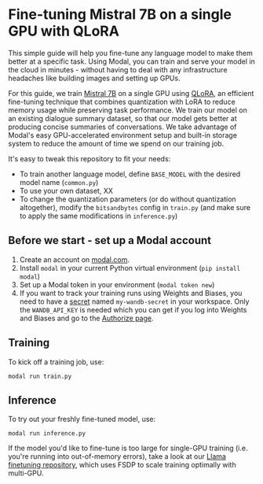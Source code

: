 # Fine-tuning Mistral 7B on a single GPU with QLoRA

This simple guide will help you fine-tune any language model to make them better at a specific task. Using Modal, you can train and serve your model in the cloud in minutes - without having to deal with any infrastructure headaches like building images and setting up GPUs.

For this guide, we train [Mistral 7B](https://huggingface.co/mistralai/Mistral-7B-v0.1) on a single GPU using [QLoRA](https://github.com/artidoro/qlora), an efficient fine-tuning technique that combines quantization with LoRA to reduce memory usage while preserving task performance. We train our model on an existing dialogue summary dataset, so that our model gets better at producing concise summaries of conversations. We take advantage of Modal's easy GPU-accelerated environment setup and built-in storage system to reduce the amount of time we spend on our training job.

It's easy to tweak this repository to fit your needs: 
- To train another language model, define `BASE_MODEL` with the desired model name (`common.py`)
- To use your own dataset, XX
- To change the quantization parameters (or do without quantization altogether), modify the `bitsandbytes` config in `train.py` (and make sure to apply the same modifications in `inference.py`)

## Before we start - set up a Modal account
1. Create an account on [modal.com](https://modal.com/).
2. Install `modal` in your current Python virtual environment (`pip install modal`)
3. Set up a Modal token in your environment (`modal token new`)
4. If you want to track your training runs using Weights and Biases, you need to have a [secret](https://modal.com/secrets) named `my-wandb-secret` in your workspace. Only the `WANDB_API_KEY` is needed which you can get if you log into Weights and Biases and go to the [Authorize page](https://wandb.ai/authorize).

## Training
To kick off a training job, use:
```
modal run train.py
```

## Inference
To try out your freshly fine-tuned model, use:
```
modal run inference.py
```

If the model you'd like to fine-tune is too large for single-GPU training (i.e. you're running into out-of-memory errors), take a look at our [Llama finetuning repository](https://github.com/modal-labs/llama-finetuning/), which uses FSDP to scale training optimally with multi-GPU.